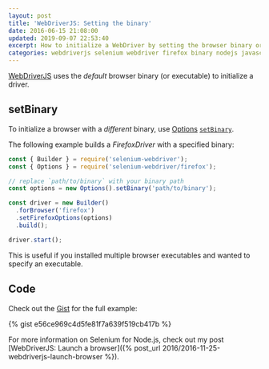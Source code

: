 ```yaml
---
layout: post
title: 'WebDriverJS: Setting the binary'
date: 2016-06-15 21:08:00
updated: 2019-09-07 22:53:40
excerpt: How to initialize a WebDriver by setting the browser binary or executable using WebDriverJS (Selenium for Node.js).
categories: webdriverjs selenium webdriver firefox binary nodejs javascript
---
```


[WebDriverJS](https://github.com/SeleniumHQ/selenium/wiki/WebDriverJs) uses the _default_ browser binary (or executable) to initialize a driver.

## setBinary

To initialize a browser with a _different_ binary, use [Options](https://seleniumhq.github.io/selenium/docs/api/javascript/module/selenium-webdriver/firefox_exports_Options.html) [`setBinary`](https://seleniumhq.github.io/selenium/docs/api/javascript/module/selenium-webdriver/firefox_exports_Options.html#setBinary).

The following example builds a _FirefoxDriver_ with a specified binary:

```js
const { Builder } = require('selenium-webdriver');
const { Options } = require('selenium-webdriver/firefox');

// replace `path/to/binary` with your binary path
const options = new Options().setBinary('path/to/binary');

const driver = new Builder()
  .forBrowser('firefox')
  .setFirefoxOptions(options)
  .build();

driver.start();
```

This is useful if you installed multiple browser executables and wanted to specify an executable.

## Code

Check out the [Gist](https://gist.github.com/remarkablemark/e56ce969c4d5fe81f7a639f519cb417b) for the full example:

{% gist e56ce969c4d5fe81f7a639f519cb417b %}

For more information on Selenium for Node.js, check out my post [WebDriverJS: Launch a browser]({% post_url 2016/2016-11-25-webdriverjs-launch-browser %}).
